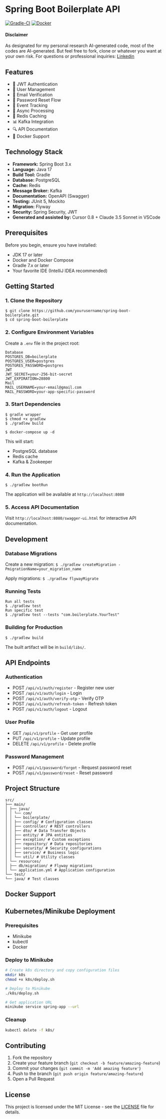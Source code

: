 # Spring Boot Boilerplate API

[![Gradle-CI](https://github.com/dydanz/spring-boot-boilerplate/actions/workflows/gradle.yml/badge.svg)](https://github.com/dydanz/spring-boot-boilerplate/actions/workflows/gradle.yml)
[![Docker](https://github.com/dydanz/spring-boot-boilerplate/actions/workflows/docker-publish.yml/badge.svg)](https://github.com/dydanz/spring-boot-boilerplate/actions/workflows/docker-publish.yml)

#### Disclaimer
As designated for my personal research AI-generated code, most of the codes are AI-generated.
But feel free to fork, clone or whatever you want at your own risk. 
For questions or professional inquiries: [Linkedin](https://www.linkedin.com/in/dandi-diputra/)

## Features

- 🔐 JWT Authentication
- 👤 User Management
- 📧 Email Verification
- 🔄 Password Reset Flow
- 📝 Event Tracking
- 🚀 Async Processing
- 💾 Redis Caching
- 📊 Kafka Integration
- 🔍 API Documentation
- 🐳 Docker Support

## Technology Stack

- **Framework:** Spring Boot 3.x
- **Language:** Java 17
- **Build Tool:** Gradle
- **Database:** PostgreSQL
- **Cache:** Redis
- **Message Broker:** Kafka
- **Documentation:** OpenAPI (Swagger)
- **Testing:** JUnit 5, Mockito
- **Migration:** Flyway
- **Security:** Spring Security, JWT
- **Generated and assisted by:** Cursor 0.8 + Claude 3.5 Sonnet in VSCode

## Prerequisites

Before you begin, ensure you have installed:

- JDK 17 or later
- Docker and Docker Compose
- Gradle 7.x or later
- Your favorite IDE (IntelliJ IDEA recommended)

## Getting Started

### 1. Clone the Repository
```
$ git clone https://github.com/yourusername/spring-boot-boilerplate.git
$ cd spring-boot-boilerplate
```

### 2. Configure Environment Variables

Create a `.env` file in the project root:
```properties
Database
POSTGRES_DB=boilerplate
POSTGRES_USER=postgres
POSTGRES_PASSWORD=postgres
JWT
JWT_SECRET=your-256-bit-secret
JWT_EXPIRATION=28800
Mail
MAIL_USERNAME=your-email@gmail.com
MAIL_PASSWORD=your-app-specific-password
```
### 3. Start Dependencies
```
$ gradle wrapper
$ chmod +x gradlew
$ ./gradlew build

$ docker-compose up -d
```

This will start:
- PostgreSQL database
- Redis cache
- Kafka & Zookeeper

### 4. Run the Application
```$ ./gradlew bootRun```

The application will be available at `http://localhost:8080`

### 5. Access API Documentation

Visit `http://localhost:8080/swagger-ui.html` for interactive API documentation.

## Development

### Database Migrations

Create a new migration:
```$ ./gradlew createMigration -PmigrationName=your_migration_name```

Apply migrations:
```$ ./gradlew flywayMigrate```


### Running Tests
```
Run all tests
$ ./gradlew test
Run specific test
$ ./gradlew test --tests "com.boilerplate.YourTest"
```

### Building for Production
```$ ./gradlew build```

The built artifact will be in `build/libs/`.

## API Endpoints

### Authentication
- POST `/api/v1/auth/register` - Register new user
- POST `/api/v1/auth/login` - Login
- POST `/api/v1/auth/verify-otp` - Verify OTP
- POST `/api/v1/auth/refresh-token` - Refresh token
- POST `/api/v1/auth/logout` - Logout

### User Profile
- GET `/api/v1/profile` - Get user profile
- PUT `/api/v1/profile` - Update profile
- DELETE `/api/v1/profile` - Delete profile

### Password Management
- POST `/api/v1/password/forgot` - Request password reset
- POST `/api/v1/password/reset` - Reset password

## Project Structure
```
src/
├── main/
│ ├── java/
│ │ └── com/
│ │ └── boilerplate/
│ │ ├── config/ # Configuration classes
│ │ ├── controller/ # REST controllers
│ │ ├── dto/ # Data Transfer Objects
│ │ ├── entity/ # JPA entities
│ │ ├── exception/ # Custom exceptions
│ │ ├── repository/ # Data repositories
│ │ ├── security/ # Security configurations
│ │ ├── service/ # Business logic
│ │ └── util/ # Utility classes
│ └── resources/
│ ├── db/migration/ # Flyway migrations
│ └── application.yml # Application configuration
└── test/
└── java/ # Test classes
```

## Docker Support

## Kubernetes/Minikube Deployment

### Prerequisites
- Minikube
- kubectl
- Docker

### Deploy to Minikube
```bash
# Create k8s directory and copy configuration files
mkdir k8s
chmod +x k8s/deploy.sh

# Deploy to Minikube
./k8s/deploy.sh

# Get application URL
minikube service spring-app --url
```

### Cleanup
```bash
kubectl delete -f k8s/
```

## Contributing

1. Fork the repository
2. Create your feature branch (`git checkout -b feature/amazing-feature`)
3. Commit your changes (`git commit -m 'Add amazing feature'`)
4. Push to the branch (`git push origin feature/amazing-feature`)
5. Open a Pull Request

## License

This project is licensed under the MIT License - see the [LICENSE](LICENSE) file for details.
